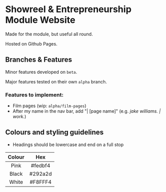 # Showreel & Entrepreneurship Module Website
Made for the module, but useful all round.

Hosted on Github Pages.

## Branches & Features

Minor features developed on `beta`.

Major features tested on their own `alpha` branch.

### Features to implement:
- Film pages (wip: `alpha/film-pages`)
- After my name in the nav bar, add "| [page name]" (e.g. *jake williams. | work.*)

## Colours and styling guidelines
- Headings should be lowercase and end on a full stop

| Colour | Hex |
|:-----:|:-----:|
| Pink | #fedbf4 |
| Black | #292a2d |
| White | #F8FFF4 |
